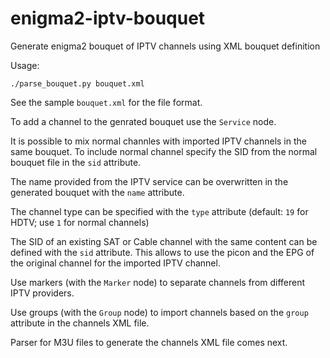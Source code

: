 # enigma2-iptv-bouquet
Generate enigma2 bouquet of IPTV channels using XML bouquet definition

Usage:

```
./parse_bouquet.py bouquet.xml
```

See the sample `bouquet.xml` for the file format.

To add a channel to the genrated bouquet use the `Service` node.

It is possible to mix normal channles with imported IPTV channels in the same bouquet. To include normal channel specify the SID from the normal bouquet file in the `sid` attribute.

The name provided from the IPTV service can be overwritten in the generated bouquet with the `name` attribute.

The channel type can be specified with the `type` attribute (default: `19` for HDTV; use `1` for normal channels)

The SID of an existing SAT or Cable channel with the same content can be defined with the `sid` attribute. This allows to use the picon and the EPG of the original channel for the imported IPTV channel.

Use markers (with the `Marker` node) to separate channels from different IPTV providers.

Use groups (with the `Group` node) to import channels based on the `group` attribute in the channels XML file.

Parser for M3U files to generate the channels XML file comes next.
